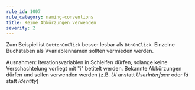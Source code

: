 ```yaml
---
rule_id: 1007
rule_category: naming-conventions
title: Keine Abkürzungen verwenden
severity: 2
---
```

Zum Beispiel ist ```ButtonOnClick``` besser lesbar als ```BtnOnClick```.
Einzelne Buchstaben als Vvariablennamen sollten vermieden werden.

Ausnahmen:
Iterationsvariablen in Schleifen dürfen, solange keine Verschachtelung vorliegt mit "i" betitelt werden.
Bekannte Abkürzungen dürfen und sollen verwenden werden (z.B. *UI* anstatt *UserInterface* oder *Id* statt *Identity*)